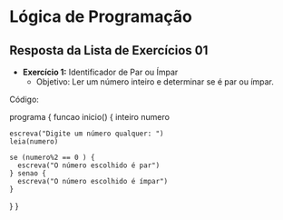 # Lógica de Programação
## Resposta da Lista de Exercícios 01

- **Exercício 1:** Identificador de Par ou Ímpar
    - Objetivo: Ler um número inteiro e determinar se é par ou ímpar.


Código:

programa {
  funcao inicio() {
    inteiro numero
    
    escreva("Digite um número qualquer: ")
    leia(numero)

    se (numero%2 == 0 ) {
      escreva("O número escolhido é par")
    } senao {
      escreva("O número escolhido é ímpar")
    }
    
  }
}
